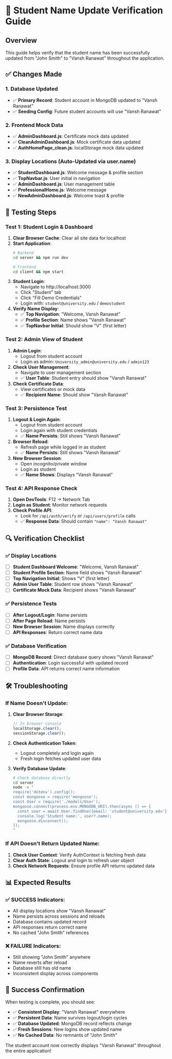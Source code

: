 # 👤 Student Name Update Verification Guide

## Overview
This guide helps verify that the student name has been successfully updated from "John Smith" to "Vansh Ranawat" throughout the application.

## ✅ Changes Made

### 1. **Database Updated**
- ✅ **Primary Record**: Student account in MongoDB updated to "Vansh Ranawat"
- ✅ **Seeding Config**: Future student accounts will use "Vansh Ranawat"

### 2. **Frontend Mock Data**
- ✅ **AdminDashboard.js**: Certificate mock data updated
- ✅ **CleanAdminDashboard.js**: Mock certificate data updated  
- ✅ **AuthHomePage_clean.js**: localStorage mock data updated

### 3. **Display Locations** (Auto-Updated via user.name)
- ✅ **StudentDashboard.js**: Welcome message & profile section
- ✅ **TopNavbar.js**: User initial in navigation  
- ✅ **AdminDashboard.js**: User management table
- ✅ **ProfessionalHome.js**: Welcome message
- ✅ **NewAdminDashboard.js**: Welcome toast & profile

## 🧪 Testing Steps

### **Test 1: Student Login & Dashboard**
1. **Clear Browser Cache**: Clear all site data for localhost
2. **Start Application**:
   ```bash
   # Backend
   cd server && npm run dev
   
   # Frontend
   cd client && npm start
   ```
3. **Student Login**:
   - Navigate to http://localhost:3000
   - Click "Student" tab
   - Click "Fill Demo Credentials" 
   - Login with: `student@university.edu` / `demostudent`
4. **Verify Name Display**:
   - ✅ **Top Navigation**: "Welcome, Vansh Ranawat"
   - ✅ **Profile Section**: Name shows "Vansh Ranawat"
   - ✅ **TopNavbar Initial**: Should show "V" (first letter)

### **Test 2: Admin View of Student**
1. **Admin Login**:
   - Logout from student account
   - Login as admin: `University_admin@university.edu` / `admin123`
2. **Check User Management**:
   - Navigate to user management section
   - ✅ **User Table**: Student entry should show "Vansh Ranawat"
3. **Check Certificate Data**:
   - View certificates or mock data
   - ✅ **Recipient Name**: Should show "Vansh Ranawat"

### **Test 3: Persistence Test**
1. **Logout & Login Again**: 
   - Logout from student account
   - Login again with student credentials
   - ✅ **Name Persists**: Still shows "Vansh Ranawat"
2. **Browser Reload**:
   - Refresh page while logged in as student
   - ✅ **Name Persists**: Still shows "Vansh Ranawat"
3. **New Browser Session**:
   - Open incognito/private window
   - Login as student
   - ✅ **Name Shows**: Displays "Vansh Ranawat"

### **Test 4: API Response Check**
1. **Open DevTools**: F12 → Network Tab
2. **Login as Student**: Monitor network requests
3. **Check Profile API**:
   - Look for `/api/auth/verify` or `/api/users/profile` calls
   - ✅ **Response Data**: Should contain `"name": "Vansh Ranawat"`

## 🔍 Verification Checklist

### ✅ Display Locations
- [ ] **Student Dashboard Welcome**: "Welcome, Vansh Ranawat"
- [ ] **Student Profile Section**: Name field shows "Vansh Ranawat"  
- [ ] **Top Navigation Initial**: Shows "V" (first letter)
- [ ] **Admin User Table**: Student row shows "Vansh Ranawat"
- [ ] **Certificate Mock Data**: Recipient shows "Vansh Ranawat"

### ✅ Persistence Tests
- [ ] **After Logout/Login**: Name persists
- [ ] **After Page Reload**: Name persists  
- [ ] **New Browser Session**: Name displays correctly
- [ ] **API Responses**: Return correct name data

### ✅ Database Verification
- [ ] **MongoDB Record**: Direct database query shows "Vansh Ranawat"
- [ ] **Authentication**: Login successful with updated record
- [ ] **Profile Data**: API returns correct name information

## 🛠️ Troubleshooting

### If Name Doesn't Update:
1. **Clear Browser Storage**:
   ```javascript
   // In browser console
   localStorage.clear();
   sessionStorage.clear();
   ```

2. **Check Authentication Token**:
   - Logout completely and login again
   - Fresh login fetches updated user data

3. **Verify Database Update**:
   ```bash
   # Check database directly
   cd server
   node -e "
   require('dotenv').config();
   const mongoose = require('mongoose');
   const User = require('./models/User');
   mongoose.connect(process.env.MONGODB_URI).then(async () => {
     const user = await User.findOne({email: 'student@university.edu'});
     console.log('Student name:', user?.name);
     mongoose.disconnect();
   });
   "
   ```

### If API Doesn't Return Updated Name:
1. **Check User Context**: Verify AuthContext is fetching fresh data
2. **Clear Auth State**: Logout and login to refresh user object
3. **Check Network Requests**: Ensure profile API returns updated data

## 📊 Expected Results

### ✅ SUCCESS Indicators:
- All display locations show "Vansh Ranawat"
- Name persists across sessions and reloads
- Database contains updated record
- API responses return correct name
- No cached "John Smith" references

### ❌ FAILURE Indicators:
- Still showing "John Smith" anywhere
- Name reverts after reload
- Database still has old name
- Inconsistent display across components

## 🎯 Success Confirmation

When testing is complete, you should see:
- ✅ **Consistent Display**: "Vansh Ranawat" everywhere
- ✅ **Persistent Data**: Name survives logout/login cycles
- ✅ **Database Updated**: MongoDB record reflects change
- ✅ **Fresh Sessions**: New logins show updated name
- ✅ **No Cached Data**: No remnants of "John Smith"

The student account now correctly displays "Vansh Ranawat" throughout the entire application!